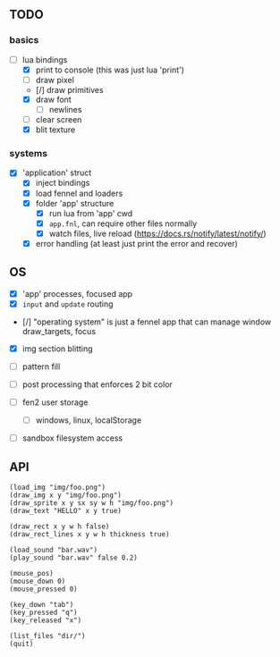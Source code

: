 ## TODO

### basics

- [ ] lua bindings
  - [x] print to console (this was just lua 'print')
  - [ ] draw pixel
  - [/] draw primitives
  - [x] draw font
    - [ ] newlines
  - [ ] clear screen
  - [x] blit texture

### systems

- [x] 'application' struct
  - [x] inject bindings
  - [x] load fennel and loaders
  - [x] folder 'app' structure
    - [x] run lua from 'app' cwd
    - [x] `app.fnl`, can require other files normally
    - [x] watch files, live reload (https://docs.rs/notify/latest/notify/)
  - [x] error handling (at least just print the error and recover)

## OS
- [x] 'app' processes, focused app
- [x] `input` and `update` routing
- [/] "operating system" is just a fennel app that can manage window draw_targets, focus

- [x] img section blitting
- [ ] pattern fill
- [ ] post processing that enforces 2 bit color

- [ ] fen2 user storage
  - [ ] windows, linux, localStorage
- [ ] sandbox filesystem access


## API

```fnl
(load_img "img/foo.png")
(draw_img x y "img/foo.png")
(draw_sprite x y sx sy w h "img/foo.png")
(draw_text "HELLO" x y true)

(draw_rect x y w h false)
(draw_rect_lines x y w h thickness true)

(load_sound "bar.wav")
(play_sound "bar.wav" false 0.2)

(mouse_pos)
(mouse_down 0)
(mouse_pressed 0)

(key_down "tab")
(key_pressed "q")
(key_released "x")

(list_files "dir/")
(quit)
```